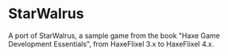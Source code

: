 # StarWalrus

A port of StarWalrus, a sample game from the book "Haxe Game Development Essentials", from HaxeFlixel 3.x to HaxeFlixel 4.x.
